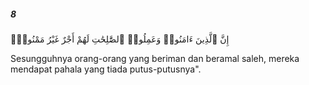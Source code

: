 ##### 8

<span class="ayah">إِنَّ ٱلَّذِينَ ءَامَنُوا۟ وَعَمِلُوا۟ ٱلصَّٰلِحَٰتِ لَهُمْ أَجْرٌ غَيْرُ مَمْنُونٍۢ</span>

<span class="ayah_translation">Sesungguhnya orang-orang yang beriman dan beramal saleh, mereka mendapat pahala yang tiada putus-putusnya".</span>
